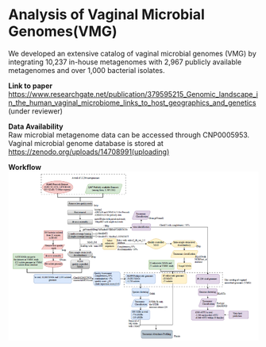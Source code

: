 # Analysis of Vaginal Microbial Genomes(VMG)
We developed an extensive catalog of vaginal microbial genomes (VMG) by integrating 10,237 in-house metagenomes with 2,967 publicly available metagenomes and over 1,000 bacterial isolates. 

**Link to paper**
https://www.researchgate.net/publication/379595215_Genomic_landscape_in_the_human_vaginal_microbiome_links_to_host_geographics_and_genetics (under reviewer)

**Data Availability**  
Raw microbial metagenome data can be accessed through CNP0005953. Vaginal microbial genome database is stored at https://zenodo.org/uploads/14708991(uploading)

**Workflow**
![Alternative Text](work_flow.png)


